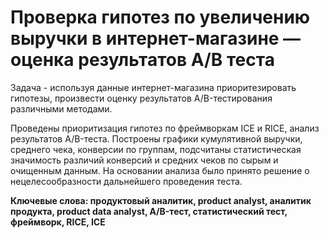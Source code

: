 # Проверка гипотез по увеличению выручки в интернет-магазине — оценка результатов A/B теста

Задача - используя данные интернет-магазина приоритезировать гипотезы, произвести оценку результатов A/B-тестирования различными методами.

Проведены приоритизация гипотез по фреймворкам ICE и RICE, анализ результатов A/B-теста. Построены графики кумулятивной выручки, среднего чека, конверсии по группам, подсчитаны статистическая значимость различий конверсий и средних чеков по сырым и очищенным данным. На основании анализа было принято решение о нецелесообразности дальнейшего проведения теста.

**Ключевые слова: продуктовый аналитик, product analyst, аналитик продукта, product data analyst, A/B-тест, статистический тест, фреймворк, RICE, ICE**

